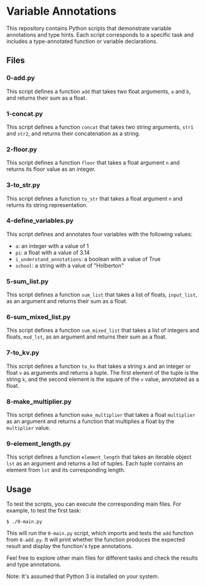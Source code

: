 # Variable Annotations

This repository contains Python scripts that demonstrate variable annotations and type hints. Each script corresponds to a specific task and includes a type-annotated function or variable declarations.

## Files

### 0-add.py
This script defines a function `add` that takes two float arguments, `a` and `b`, and returns their sum as a float.

### 1-concat.py
This script defines a function `concat` that takes two string arguments, `str1` and `str2`, and returns their concatenation as a string.

### 2-floor.py
This script defines a function `floor` that takes a float argument `n` and returns its floor value as an integer.

### 3-to_str.py
This script defines a function `to_str` that takes a float argument `n` and returns its string representation.

### 4-define_variables.py
This script defines and annotates four variables with the following values:
- `a`: an integer with a value of 1
- `pi`: a float with a value of 3.14
- `i_understand_annotations`: a boolean with a value of True
- `school`: a string with a value of "Holberton"

### 5-sum_list.py
This script defines a function `sum_list` that takes a list of floats, `input_list`, as an argument and returns their sum as a float.

### 6-sum_mixed_list.py
This script defines a function `sum_mixed_list` that takes a list of integers and floats, `mxd_lst`, as an argument and returns their sum as a float.

### 7-to_kv.py
This script defines a function `to_kv` that takes a string `k` and an integer or float `v` as arguments and returns a tuple. The first element of the tuple is the string `k`, and the second element is the square of the `v` value, annotated as a float.

### 8-make_multiplier.py
This script defines a function `make_multiplier` that takes a float `multiplier` as an argument and returns a function that multiplies a float by the `multiplier` value.

### 9-element_length.py
This script defines a function `element_length` that takes an iterable object `lst` as an argument and returns a list of tuples. Each tuple contains an element from `lst` and its corresponding length.

## Usage

To test the scripts, you can execute the corresponding main files. For example, to test the first task:

```
$ ./0-main.py
```

This will run the `0-main.py` script, which imports and tests the `add` function from `0-add.py`. It will print whether the function produces the expected result and display the function's type annotations.

Feel free to explore other main files for different tasks and check the results and type annotations.

Note: It's assumed that Python 3 is installed on your system.